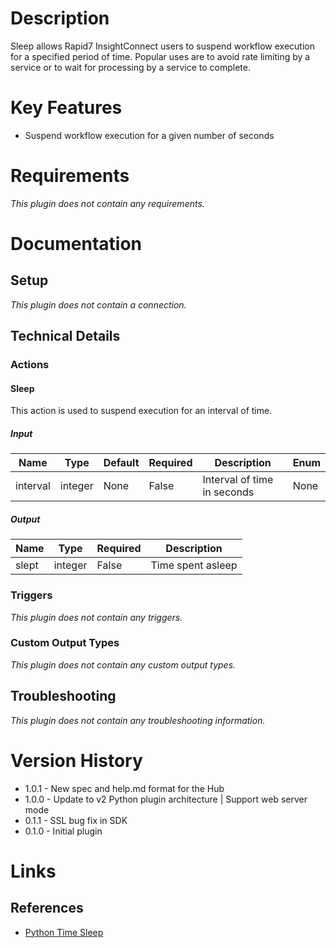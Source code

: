 # Description

Sleep allows Rapid7 InsightConnect users to suspend workflow execution for a specified period of time.
Popular uses are to avoid rate limiting by a service or to wait for processing by a service to complete.

# Key Features

* Suspend workflow execution for a given number of seconds

# Requirements

_This plugin does not contain any requirements._

# Documentation

## Setup

_This plugin does not contain a connection._

## Technical Details

### Actions

#### Sleep

This action is used to suspend execution for an interval of time.

##### Input

|Name|Type|Default|Required|Description|Enum|
|----|----|-------|--------|-----------|----|
|interval|integer|None|False|Interval of time in seconds|None|

##### Output

|Name|Type|Required|Description|
|----|----|--------|-----------|
|slept|integer|False|Time spent asleep|

### Triggers

_This plugin does not contain any triggers._

### Custom Output Types

_This plugin does not contain any custom output types._

## Troubleshooting

_This plugin does not contain any troubleshooting information._

# Version History

* 1.0.1 - New spec and help.md format for the Hub
* 1.0.0 - Update to v2 Python plugin architecture | Support web server mode
* 0.1.1 - SSL bug fix in SDK
* 0.1.0 - Initial plugin

# Links

## References

* [Python Time Sleep](https://docs.python.org/3/library/time.html#time.sleep)

